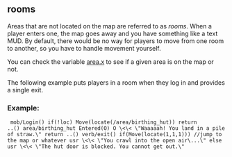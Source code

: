 ## rooms


Areas that are not located on the map are referred to as
*rooms*. When a player enters one, the map goes away and you have
something like a text MUD. By default, there would be no way for players
to move from one room to another, so you have to handle movement
yourself. 

You can check the variable [area.x](/atom/var/x) to
see if a given area is on the map or not. 

The following example
puts players in a room when they log in and provides a single exit.
### Example:

```
 mob/Login() if(!loc) Move(locate(/area/birthing_hut)) return
..() area/birthing_hut Entered(O) O \<\< \"Waaaaah! You land in a pile
of straw.\" return ..() verb/exit() if(Move(locate(1,1,1))) //jump to
the map or whatever usr \<\< \"You crawl into the open air\...\" else
usr \<\< \"The hut door is blocked. You cannot get out.\" 
```
